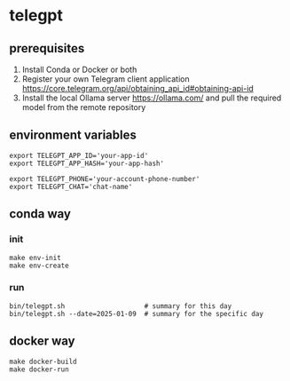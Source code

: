 # telegpt

## prerequisites

1. Install Conda or Docker or both
2. Register your own Telegram client application https://core.telegram.org/api/obtaining_api_id#obtaining-api-id
3. Install the local Ollama server https://ollama.com/ and pull the required model from the remote repository

## environment variables

```shell
export TELEGPT_APP_ID='your-app-id'
export TELEGPT_APP_HASH='your-app-hash'
````

```shell
export TELEGPT_PHONE='your-account-phone-number'
export TELEGPT_CHAT='chat-name'
```

## conda way

### init

```shell
make env-init
make env-create
```

### run

```shell
bin/telegpt.sh                    # summary for this day
bin/telegpt.sh --date=2025-01-09  # summary for the specific day
```

## docker way

```shell
make docker-build
make docker-run
```
